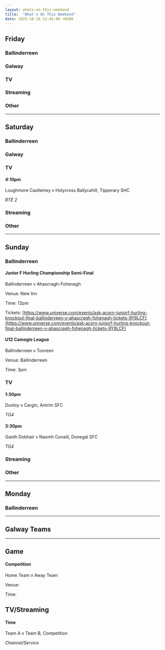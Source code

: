 ```yaml
---
layout: whats-on-this-weekend
title:  "What's On This Weekend"
date: 2025-10-10 12:45:00 +0100
---
```


## Friday

### Ballinderreen

### Galway

### TV

### Streaming

### Other

---

## Saturday

### Ballinderreen

### Galway

### TV

#### 4:10pm

Loughmore Castleiney v Holycross Ballycahill, Tipperary SHC

*RTÉ 2*

### Streaming

### Other

---

## Sunday

### Ballinderreen

#### Junior F Hurling Championship Semi-Final

Ballinderreen v Ahascragh-Fohenagh

Venue: New Inn

Time: 12pm

Tickets: [https://www.universe.com/events/ask-acorn-juniorf-hurling-knockout-final-ballinderreen-v-ahascragh-fohenagh-tickets-9Y8LCF](https://www.universe.com/events/ask-acorn-juniorf-hurling-knockout-final-ballinderreen-v-ahascragh-fohenagh-tickets-9Y8LCF)

#### U12 Camogie League

Ballinderreen v Tooreen

Venue: Ballinderreen

Time: 3pm

### TV

#### 1:30pm

Dunloy v Cargin, Antrim SFC

*TG4*

#### 3:30pm

Gaoth Dobhair v Naomh Conaill, Donegal SFC

*TG4*

### Streaming

### Other

---

## Monday

### Ballinderreen

---

## Galway Teams

---

## Game

#### Competition

Home Team v Away Team

Venue: 

Time: 

## TV/Streaming

#### Time

Team A v Team B, Competition

*Channel/Service*